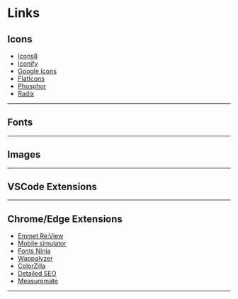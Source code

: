 ﻿# Links

## Icons
- [Icons8](https://icons8.com/icons)
- [Iconify](https://iconify.design/)
- [Google Icons](https://fonts.google.com/icons)
- [FlatIcons](https://www.flaticon.com/)
- [Phosphor](https://phosphoricons.com/)
- [Radix](https://www.radix-ui.com/icons)

---
## Fonts

---
## Images

---
## VSCode Extensions

---
## Chrome/Edge Extensions
- [Emmet Re:View](https://www.example.com](https://chrome.google.com/webstore/detail/emmet-review/epejoicbhllgiimigokgjdoijnpaphdp?hl=pt-BR)https://chrome.google.com/webstore/detail/emmet-review/epejoicbhllgiimigokgjdoijnpaphdp?hl=pt-BR)
- [Mobile simulator](https://chrome.google.com/webstore/detail/mobile-simulator-responsi/ckejmhbmlajgoklhgbapkiccekfoccmk?utm_source=ext_sidebar&hl=en-US)
- [Fonts Ninja](https://chrome.google.com/webstore/detail/fonts-ninja/eljapbgkmlngdpckoiiibecpemleclhh?utm_source=ext_sidebar&hl=en-US)
- [Wappalyzer](https://www.example.com](https://chrome.google.com/webstore/detail/wappalyzer-technology-pro/gppongmhjkpfnbhagpmjfkannfbllamg?utm_source=ext_sidebar&hl=en-US)https://chrome.google.com/webstore/detail/wappalyzer-technology-pro/gppongmhjkpfnbhagpmjfkannfbllamg?utm_source=ext_sidebar&hl=en-US)
- [ColorZilla](https://chrome.google.com/webstore/detail/colorzilla/bhlhnicpbhignbdhedgjhgdocnmhomnp?utm_source=ext_sidebar&hl=en-US)
- [Detailed SEO](https://chrome.google.com/webstore/detail/detailed-seo-extension/pfjdepjjfjjahkjfpkcgfmfhmnakjfba?utm_source=ext_sidebar&hl=en-US)
- [Measuremate](https://chrome.google.com/webstore/detail/measuremate/fcbffocoaopnenhgbchlchgndohggdei?utm_source=ext_sidebar&hl=en-US)

---
